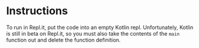 # Instructions

To run in Repl.it, put the code into an empty Kotlin repl. Unfortunately, Kotlin is still in beta on Repl.it, so you must also take the contents of the `main` function out and delete the function definition.
